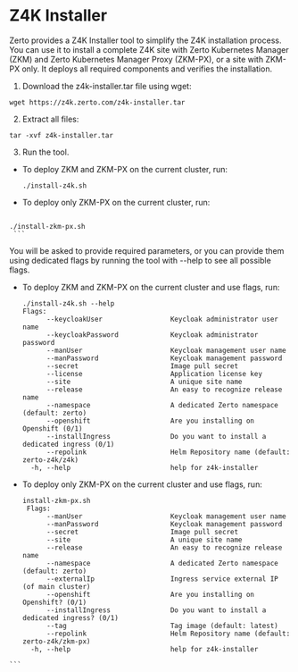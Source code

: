 # Z4K Installer

Zerto provides a Z4K Installer tool to simplify the Z4K installation process. You can use it to install a complete Z4K site with Zerto Kubernetes Manager (ZKM) and Zerto Kubernetes Manager Proxy (ZKM-PX), or a site with ZKM-PX only. It deploys all required components and verifies the installation.

1. Download the z4k-installer.tar file using wget:

  ```
  wget https://z4k.zerto.com/z4k-installer.tar
  ```

2. Extract all files:

  ```
  tar -xvf z4k-installer.tar
  ```

3. Run the tool.
  
  - To deploy ZKM and ZKM-PX on the current cluster, run:
 
    ```
    ./install-z4k.sh
    ```
      
   - To deploy only ZKM-PX on the current cluster, run:
   
     ```
    ./install-zkm-px.sh 
     ```

  You will be asked to provide required parameters, or you can provide them using dedicated flags by running the tool with --help to see all possible flags.
   
   - To deploy ZKM and ZKM-PX on the current cluster and use flags, run:
   
     ```
     ./install-z4k.sh --help
     Flags:
           --keycloakUser                 Keycloak administrator user name
           --keycloakPassword             Keycloak administrator password
           --manUser                      Keycloak management user name
           --manPassword                  Keycloak management password
           --secret                       Image pull secret
           --license                      Application license key
           --site                         A unique site name
           --release                      An easy to recognize release name
           --namespace                    A dedicated Zerto namespace (default: zerto)
           --openshift                    Are you installing on Openshift (0/1)
           --installIngress               Do you want to install a dedicated ingress (0/1)
           --repolink                     Helm Repository name (default: zerto-z4k/z4k)
       -h, --help                         help for z4k-installer
       ```
   - To deploy only ZKM-PX on the current cluster and use flags, run:
   
     ```
     install-zkm-px.sh
      Flags:
           --manUser                      Keycloak management user name
           --manPassword                  Keycloak management password
           --secret                       Image pull secret
           --site                         A unique site name
           --release                      An easy to recognize release name
           --namespace                    A dedicated Zerto namespace (default: zerto)
           --externalIp                   Ingress service external IP (of main cluster)
           --openshift                    Are you installing on Openshift? (0/1)
           --installIngress               Do you want to install a dedicated ingress? (0/1)
           --tag                          Tag image (default: latest)
           --repolink                     Helm Repository name (default: zerto-z4k/zkm-px)
       -h, --help                         help for z4k-installer
    ```
